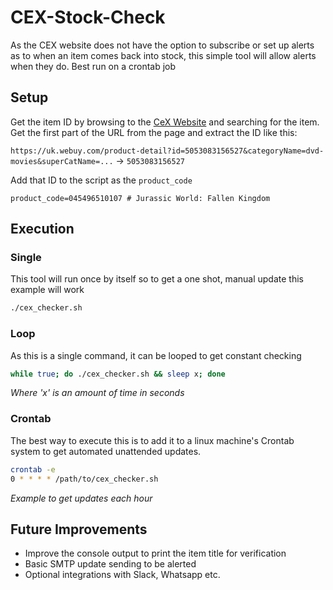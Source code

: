 # CEX-Stock-Check
As the CEX website does not have the option to subscribe or set up alerts as to when an item comes back into stock,
this simple tool will allow alerts when they do. Best run on a crontab job

## Setup
Get the item ID by browsing to the [CeX Website](https://uk.webuy.com) and searching for the item.
Get the first part of the URL from the page and extract the ID like this:

`https://uk.webuy.com/product-detail?id=5053083156527&categoryName=dvd-movies&superCatName=...` -> `5053083156527`

Add that ID to the script as the `product_code`

`product_code=045496510107 # Jurassic World: Fallen Kingdom`

## Execution
### Single
This tool will run once by itself so to get a one shot, manual update this example will work

```bash
./cex_checker.sh
```
### Loop
As this is a single command, it can be looped to get constant checking

```bash
while true; do ./cex_checker.sh && sleep x; done
```
_Where 'x' is an amount of time in seconds_

### Crontab
The best way to execute this is to add it to a linux machine's Crontab system to get automated unattended updates.

```bash
crontab -e
0 * * * * /path/to/cex_checker.sh
```

_Example to get updates each hour_

## Future Improvements
* Improve the console output to print the item title for verification
* Basic SMTP update sending to be alerted
* Optional integrations with Slack, Whatsapp etc.